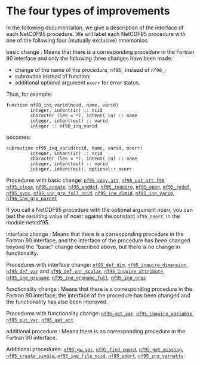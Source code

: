 # The four types of improvements

In the following documentation, we give a description of the interface
of each NetCDF95 procedure. We will label each NetCDF95 procedure with
one of the following four (mutually exclusive) mnemonics:

basic change
: Means that there is a corresponding procedure in the Fortran 90
interface and only the following three changes have been made:

-   change of the name of the procedure, `nf95_` instead of `nf90_`;
-   subroutine instead of function;
-   additional optional argument `ncerr` for error status.

Thus, for example:

    function nf90_inq_varid(ncid, name, varid)
             integer, intent(in) :: ncid
             character (len = *), intent( in) :: name
             integer, intent(out) :: varid
             integer :: nf90_inq_varid

becomes:

    subroutine nf95_inq_varid(ncid, name, varid, ncerr)
             integer, intent(in) :: ncid
             character (len = *), intent( in) :: name
             integer, intent(out) :: varid
             integer, intent(out), optional:: ncerr

Procedures with basic change: [`nf95_copy_att`](attributes.md),
[`nf95_put_att.f90`](attributes.md),
[`nf95_close`](datasets.md), [`nf95_create`](datasets.md),
[`nf95_enddef`](datasets.md),
[`nf95_inquire`](datasets.md), [`nf95_open`](datasets.md),
[`nf95_redef`](datasets.md), [`nf95_sync`](datasets.md),
[`nf95_inq_grp_full_ncid`](groups.md),
[`nf95_inq_dimid`](dimensions.md),
[`nf95_inq_varid`](variables.md), [`nf95_inq_grp_parent`](groups.md)

If you call a NetCDF95 procedure with the optional argument ncerr, you
can test the resulting value of ncerr against the constant `nf95_noerr`,
in the module netcdf95.

interface change
: Means that there is a corresponding procedure in the Fortran 90
interface, and the interface of the procedure has been changed beyond
the "basic" change described above, but there is no change in
functionality.

Procedures with interface change:
[`nf95_def_dim`](dimensions.md),
[`nf95_inquire_dimension`](dimensions.md),
[`nf95_def_var`](variables.md) and
[`nf95_def_var_scalar`](variables.md),
[`nf95_inquire_attribute`](attributes.md),
[`nf95_inq_grpname`](groups.md),
[`nf95_inq_grpname_full`](groups.md),
[`nf95_inq_grps`](groups.md)

functionality change
: Means that there is a corresponding procedure in the Fortran 90
interface, the interface of the procedure has been changed and the
functionality has also been improved.

Procedures with functionality change:
[`nf95_get_var`](variables.md),
[`nf95_inquire_variable`](variables.md),
[`nf95_put_var`](variables.md),
[`nf95_get_att`](attributes.md)

additional procedure
: Means there is no corresponding procedure in the Fortran 90 interface.

Additional procedures: [`nf95_gw_var`](variables.md),
[`nf95_find_coord`](datasets.md), [`nf95_get_missing`](attributes.md),
[`nf95_create_single`](datasets.md),
[`nf95_inq_file_ncid`](groups.md), [`nf95_abort`](errors.md),
[`nf95_inq_varnatts`](variables.md)

